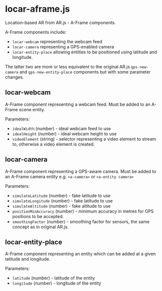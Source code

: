 # locar-aframe.js 

Location-based AR from AR.js - A-Frame components.

A-Frame components include: 

- `locar-webcam` representing the webcam feed 
- `locar-camera` representing a GPS-enabled camera
- `locar-entity-place` allowing entities to be positioned using latitude and longitude.

The latter two are more or less equivalent to the original AR.js `gps-new-camera` and `gps-new-entity-place` components but with some parameter changes.

## locar-webcam

A-Frame component representing a webcam feed.
Must be added to an A-Frame scene entity.

Parameters:

- `idealWidth`  (number) - ideal webcam feed to use 
- `idealHeight`  (number) - ideal webcam height to use 
- `videoElement` (string) - selector representing a video element to stream to, otherwise a video element is created. 

## locar-camera

A-Frame component representing a GPS-aware camera.
Must be added to an A-Frame camera entity e.g. `<a-camera>` or `<a-entity camera>`

Parameters:

- `simulateLatitude`    (number) - fake latitude to use
- `simulateLongitude`   (number) - fake latitude to use
- `simulateAltitude`    (number) - fake altitude to use
- `positionMinAccuracy` (number) - minimum accuracy in metres for GPS positions to be accepted.
- `smoothingFactor`     (number) - smoothing factor for sensors, the same concept as in original AR.js.

## locar-entity-place

A-Frame component representing an entity which can be added at a given latitude and longitude.

Parameters:

- `latitude`  (number) - latitude of the entity 
- `longitude` (number) - longitude of the entity 
